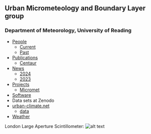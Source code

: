 ## Urban Micrometeology and Boundary Layer group 
### Department of Meteorology, University of Reading


- [People](https://suegrimmond.github.io/People)
  - [Current](https://suegrimmond.github.io/People#current-group-members)
  - [Past](https://suegrimmond.github.io/People#past-group-members-reading)
- [Publications](https://suegrimmond.github.io/Publications)
     - [Centaur](https://centaur.reading.ac.uk/view/creators/90005257.html)
- [News](https://suegrimmond.github.io/News)
     - [2024](https://suegrimmond.github.io/News#2024)
     - [2023](https://suegrimmond.github.io/News#2023)
- [Projects](https://suegrimmond.github.io/Projects)
     - [Micromet](https://suegrimmond.github.io/Micromet)
- [Software](https://urban-meteorology-reading.github.io/)
- Data sets at Zenodo
- [urban-climate.net](https://www.urban-climate.net/content/)
     - [data](https://suegrimmond.github.io/urban-climate/data.html)
- [Weather](https://suegrimmond.github.io/Weather)

London Large Aperture Scintillometer:
![alt text](https://suegrimmond.github.io/images/banner1.jpg "London LAS")